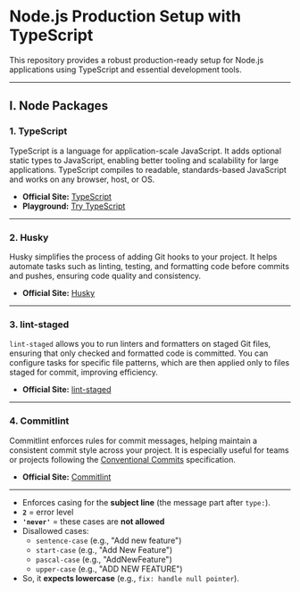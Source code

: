 # Node.js Production Setup with TypeScript

This repository provides a robust production-ready setup for Node.js applications using TypeScript and essential development tools.

---

## I. Node Packages

### 1. TypeScript

TypeScript is a language for application-scale JavaScript. It adds optional static types to JavaScript, enabling better tooling and scalability for large applications. TypeScript compiles to readable, standards-based JavaScript and works on any browser, host, or OS.

- **Official Site:** [TypeScript](https://www.typescriptlang.org/)
- **Playground:** [Try TypeScript](https://www.typescriptlang.org/play)

---

### 2. Husky

Husky simplifies the process of adding Git hooks to your project. It helps automate tasks such as linting, testing, and formatting code before commits and pushes, ensuring code quality and consistency.

- **Official Site:** [Husky](https://typicode.github.io/husky/)

---

### 3. lint-staged

`lint-staged` allows you to run linters and formatters on staged Git files, ensuring that only checked and formatted code is committed. You can configure tasks for specific file patterns, which are then applied only to files staged for commit, improving efficiency.

- **Official Site:** [lint-staged](https://github.com/okonet/lint-staged)

---

### 4. Commitlint

Commitlint enforces rules for commit messages, helping maintain a consistent commit style across your project. It is especially useful for teams or projects following the [Conventional Commits](https://www.conventionalcommits.org/) specification.

- **Official Site:** [Commitlint](https://commitlint.js.org/)

---

- Enforces casing for the **subject line** (the message part after `type:`).
- **`2`** = error level
- **`'never'`** = these cases are **not allowed**
- Disallowed cases:
  - `sentence-case` (e.g., "Add new feature")
  - `start-case` (e.g., "Add New Feature")
  - `pascal-case` (e.g., "AddNewFeature")
  - `upper-case` (e.g., "ADD NEW FEATURE")
- So, it **expects lowercase** (e.g., `fix: handle null pointer`).
